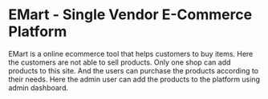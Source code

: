 # EMart - Single Vendor E-Commerce Platform

EMart is a online ecommerce tool that helps customers to buy items. Here the customers are not able to
sell products. Only one shop can add products to this site. And the users can purchase the products according to their needs. Here the admin user can add the products to the platform using admin dashboard.
